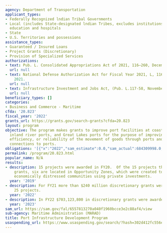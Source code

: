 ```yaml
---
agency: Department of Transportation
applicant_types:
- Federally Recognized lndian Tribal Governments
- Local (includes State-designated lndian Tribes, excludes institutions of higher
  education and hospitals
- State
- U.S. Territories and possessions
assistance_types:
- Guaranteed / Insured Loans
- Project Grants (Discretionary)
- Provision of Specialized Services
authorizations:
- text: Pub. L. Consolidated Appropriations Act of 2021, 116–260, December 27,2020.
  url: null
- text: National Defense Authorization Act for Fiscal Year 2021, L, 116-283 Jan 1,
    2021.
  url: null
- text: Infrastructure Investment and Jobs Act, (Pub. L.117-58, November 15, 2021).
  url: null
beneficiary_types: []
categories:
- Business and Commerce - Maritime
cfda: '20.823'
fiscal_year: '2022'
grants_url: https://grants.gov/search-grants?cfda=20.823
layout: program
objective: The program makes grants to improve port facilities at coastal seaports,
  inland river ports, and Great Lakes ports for the purpose of improving the safety,
  efficiency, or reliability of the movement of goods through ports and intermodal
  connections to ports.
obligations: '[{"x":"2022","sam_estimate":0.0,"sam_actual":684309998.0,"usa_spending_actual":195797993.0},{"x":"2023","sam_estimate":662203512.0,"sam_actual":0.0,"usa_spending_actual":110766444.77},{"x":"2024","sam_estimate":0.0,"sam_actual":0.0,"usa_spending_actual":407853134.23}]'
permalink: /program/20.823.html
popular_name: N/A
results:
- description: 15 projects were awarded in FY20.  Of the 15 projects that were awarded
    grants, six are located in Opportunity Zones, which were created to revitalize
    economically distressed communities using private investments.
  year: '2019'
- description: For FY21 more than $240 million discretionary grants were awarded for
    25 projects.
  year: '2022'
- description: In FY22 $703,123,800 in discretionary grants were awarded for 41 projects.
  year: '2023'
sam_url: https://sam.gov/fal/6557813270a040f1960bcce3e2c88af4/view
sub-agency: Maritime Administration (MARAD)
title: Port Infrastructure Development Program
usaspending_url: https://www.usaspending.gov/search/?hash=302d412fc556ecfaeeecb16d4c22fff0
---
```

